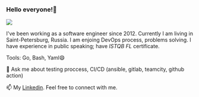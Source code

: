 ### Hello everyone!👋
![](https://komarev.com/ghpvc/?username=Bablzz&color=green)

I've been working as a software engineer since 2012. Currently I am living in Saint-Petersburg, Russia.
I am enjoing DevOps process, problems solving. I have experience in public speaking; have _ISTQB FL_ certificate.

Tools: Go, Bash, Yaml😄

💬 Ask me about testing proccess, CI/CD (ansible, gitlab, teamcity, github action)

📫 My [Linkedin](https://www.linkedin.com/in/maxim-sokolnikov/). Feel free to connect with me.

<!--
**Bablzz/Bablzz** is a ✨ _special_ ✨ repository because its `README.md` (this file) appears on your GitHub profile.

Here are some ideas to get you started:

- 🔭 I’m currently working on ...
- 🌱 I’m currently learning ...
- 👯 I’m looking to collaborate on ...
- 🤔 I’m looking for help with ...
- 💬 Ask me about ...
- 📫 How to reach me: ...
- 😄 Pronouns: ...
- ⚡ Fun fact: ...
-->
